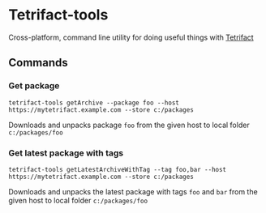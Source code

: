 # Tetrifact-tools

Cross-platform, command line utility for doing useful things with [Tetrifact](https://github.com/shukriadams/tetrifact)

## Commands

### Get package

    tetrifact-tools getArchive --package foo --host https://mytetrifact.example.com --store c:/packages

Downloads and unpacks package `foo` from the given host to local folder `c:/packages/foo`

### Get latest package with tags

    tetrifact-tools getLatestArchiveWithTag --tag foo,bar --host https://mytetrifact.example.com --store c:/packages

Downloads and unpacks the latest package with tags `foo` and `bar` from the given host to local folder `c:/packages/foo`